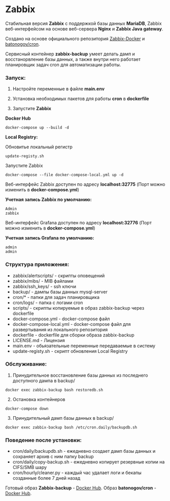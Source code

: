 # Zabbix

Стабильная версия **Zabbix** с поддержкой базы данных **MariaDB**, Zabbix веб-интерфейсом на основе веб-сервера **Nginx** и **Zabbix Java gateway**. 

Создано на основе официального репозитория [Zabbix-Docker](https://github.com/zabbix/zabbix-docker) и [batonogov/cron](https://github.com/batonogov/cron).

Сервисный контейнер **zabbix-backup** умеет делать дамп и восстанорвление базы данных, а также внутри него работает планировщик задач cron для автоматизации работы.

### Запуск:

1. Настройте переменные в файле **main.env**

2. Установка необходимых пакетов для работы **cron** в **dockerfile**

3. Запустите **Zabbix**

**Docker Hub**

```
docker-compose up --build -d
```

**Local Registry:**

Обновитье локальный регистр

```
update-registy.sh
```

Запустите Zabbix

```
docker-compose --file docker-compose-local.yml up -d
```

Веб-интерфейс Zabbix доступен по адресу **localhost:32775** (Порт можно изменить в **docker-compose.yml**)

**Учетная запись Zabbix по умолчанию:**
```
Admin
zabbix
```

Веб-интерфейс Grafana доступен по адресу **localhost:32776** (Порт можно изменить в **docker-compose.yml**)

**Учетная запись Grafana по умолчанию:**
```
admin
admin
```

### Структура приложения:

- zabbix/alertscripts/ - скрипты оповещений
- zabbix/mibs/ - MIB файлами
- zabbix/ssh_keys/ - ssh ключи
- backup/ - дампы базы данных mysql-server
- cron/* - папки для задач планировщика
- cron/logs/ - папка с логами cron
- scripts/ - скрипты копируемые в образ zabbix-backup через dockerfile
- docker-compose.yml - docker-compose файл
- docker-compose-local.yml - docker-compose файл для развертывания из локального репозитория
- dockerfile - dockerfile для сборки образа zabbix-backup
- LICENSE.md - Лицензия
- main.env - обьязательные переменные передаваемые в систему
- update-registy.sh - скрипт обновления Local Registry 

### Обслуживание:

1. Принудительное восстановление базы данных из последнего доступного дампа в backup/
```
docker exec zabbix-backup bash restoredb.sh
```

2. Остановка контейнеров
```
docker-compose down
```

3. Принудительный дамп базы данных в backup/
```
docker exec zabbix-backup bash /etc/cron.daily/backupdb.sh
```

### Поведение после установки:

- cron/daily/backupdb.sh - ежедневно создает дамп базы данных и сохраняет архив с ним папку backup
- cron/daily/copy-backup.sh - ежедневно копирует резервные копии на CIFS/SMB шару
- cron/hourly/cleaner.py - каждый час удалает логи и бекапы созданные более 7 дней назад

Готовый образ **Zabbix-backup** - [Docker Hub](https://hub.docker.com/repository/docker/batonogov/zabbix-backup). Образ **batonogov/cron** - [Docker Hub](https://hub.docker.com/repository/docker/batonogov/cron).
